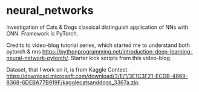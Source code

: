 # neural_networks
Investigation of Cats &amp; Dogs classical distinguish application of NNs with CNN. Framework is PyTorch. 

Credits to video-blog tutorial series, which started me to understand both pytorch & nns https://pythonprogramming.net/introduction-deep-learning-neural-network-pytorch/. Starter kick scripts from this video-blog.

Dataset, that I work on it, is from Kaggle Contest. https://download.microsoft.com/download/3/E/1/3E1C3F21-ECDB-4869-8368-6DEBA77B919F/kagglecatsanddogs_3367a.zip. 
